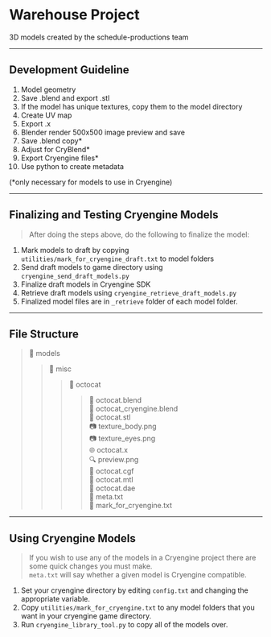 Warehouse Project
==================

3D models created by the schedule-productions team

----------------------
Development Guideline
-----------------------

1.	Model geometry
2.	Save .blend and export .stl
3.	If the model has unique textures, copy them to the model directory
4.	Create UV map
5.	Export .x
6.	Blender render 500x500 image preview and save
7.	Save .blend copy*
8.	Adjust for CryBlend*
9.	Export Cryengine files*
10.	Use python to create metadata

(*only necessary for models to use in Cryengine)

----------------------------------------
Finalizing and Testing Cryengine Models
----------------------------------------
> After doing the steps above, do the following to finalize the model:  

1.	Mark models to draft by copying `utilities/mark_for_cryengine_draft.txt` to model folders  
2.	Send draft models to game directory using `cryengine_send_draft_models.py`  
3.	Finalize draft models in Cryengine SDK  
4.	Retrieve draft models using `cryengine_retrieve_draft_models.py`  
5.	Finalized model files are in `_retrieve` folder of each model folder.  

-----------------
File Structure
-----------------
> :open_file_folder: 	models
> > :open_file_folder: 		misc
> > > :open_file_folder: 		octocat  
> > > > :gift: 				          octocat.blend  
> > > > :gift:				          octocat_cryengine.blend  
> > > > :triangular_ruler:		  octocat.stl  
> > > > :camera: 			          texture_body.png  
> > > > :camera: 			          texture_eyes.png  
> > > > :globe_with_meridians: 	octocat.x  
> > > > :mag:		 		            preview.png  
> > > > :page_facing_up:		    octocat.cgf  
> > > > :page_facing_up:		    octocat.mtl  
> > > > :page_facing_up:		    octocat.dae  
> > > > :memo:				          meta.txt  
> > > > :large_orange_diamond:  mark_for_cryengine.txt

-----------------------
Using Cryengine Models
-----------------------

> If you wish to use any of the models in a Cryengine project there are some quick changes you must make.  
> `meta.txt` will say whether a given model is Cryengine compatible.

1. Set your cryengine directory by editing `config.txt` and changing the appropriate variable.  
2. Copy `utilities/mark_for_cryengine.txt` to any model folders that you want in your cryengine game directory.  
3. Run `cryengine_library_tool.py` to copy all of the models over.


